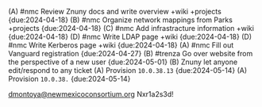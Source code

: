 (A) #nmc Review Znuny docs and write overview +wiki +projects {due:2024-04-18}
(B) #nmc Organize network mappings from Parks +projects {due:2024-04-18}
(C) #nmc Add infrastracture information +wiki {due:2024-04-18}
(D) #nmc Write LDAP page +wiki {due:2024-04-18}
(D) #nmc Write Kerberos page +wiki {due:2024-04-18}
(A) #nmc Fill out Vanguard registration {due:2024-04-27}
(B) #trenza Go over website from the perspective of a new user {due:2024-05-01}
(B) Znuny let anyone edit/respond to any ticket
(A) Provision `10.0.38.13` {due:2024-05-14}
(A) Provision `10.0.38.` {due:2024-05-14}

dmontoya@newmexicoconsortium.org
Nxr1a2s3d!
